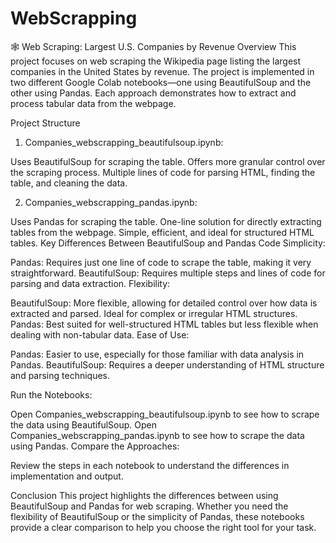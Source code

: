 # WebScrapping
🕸️ Web Scraping: Largest U.S. Companies by Revenue
Overview
This project focuses on web scraping the Wikipedia page listing the largest companies in the United States by revenue. The project is implemented in two different Google Colab notebooks—one using BeautifulSoup and the other using Pandas. Each approach demonstrates how to extract and process tabular data from the webpage.

Project Structure

1. Companies_webscrapping_beautifulsoup.ipynb:

Uses BeautifulSoup for scraping the table.
Offers more granular control over the scraping process.
Multiple lines of code for parsing HTML, finding the table, and cleaning the data.

2. Companies_webscrapping_pandas.ipynb:

Uses Pandas for scraping the table.
One-line solution for directly extracting tables from the webpage.
Simple, efficient, and ideal for structured HTML tables.
Key Differences Between BeautifulSoup and Pandas
Code Simplicity:

Pandas: Requires just one line of code to scrape the table, making it very straightforward.
BeautifulSoup: Requires multiple steps and lines of code for parsing and data extraction.
Flexibility:

BeautifulSoup: More flexible, allowing for detailed control over how data is extracted and parsed. Ideal for complex or irregular HTML structures.
Pandas: Best suited for well-structured HTML tables but less flexible when dealing with non-tabular data.
Ease of Use:

Pandas: Easier to use, especially for those familiar with data analysis in Pandas.
BeautifulSoup: Requires a deeper understanding of HTML structure and parsing techniques.

Run the Notebooks:

Open Companies_webscrapping_beautifulsoup.ipynb to see how to scrape the data using BeautifulSoup.
Open Companies_webscrapping_pandas.ipynb to see how to scrape the data using Pandas.
Compare the Approaches:

Review the steps in each notebook to understand the differences in implementation and output.


Conclusion
This project highlights the differences between using BeautifulSoup and Pandas for web scraping. Whether you need the flexibility of BeautifulSoup or the simplicity of Pandas, these notebooks provide a clear comparison to help you choose the right tool for your task.
